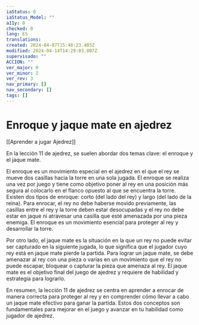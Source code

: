 ```yaml
---
iaStatus: 0
iaStatus_Model: ""
a11y: 0
checked: 0
lang: ES
translations: 
created: 2024-04-07T15:48:23.403Z
modified: 2024-04-14T14:29:03.807Z
supervisado: ""
ACCION: ""
ver_major: 0
ver_minor: 2
ver_rev: 3
nav_primary: []
nav_secondary: []
tags: []
---
```

# Enroque y jaque mate en ajedrez

[[Aprender a jugar Ajedrez]]

En la lección 11 de ajedrez, se suelen abordar dos temas clave: el enroque y el jaque mate. 

El enroque es un movimiento especial en el ajedrez en el que el rey se mueve dos casillas hacia la torre en una sola jugada. El enroque se realiza una vez por juego y tiene como objetivo poner al rey en una posición más segura al colocarlo en el flanco opuesto al que se encuentra la torre. Existen dos tipos de enroque: corto (del lado del rey) y largo (del lado de la reina). Para enrocar, el rey no debe haberse movido previamente, las casillas entre el rey y la torre deben estar desocupadas y el rey no debe estar en jaque ni atravesar una casilla que esté amenazada por una pieza enemiga. El enroque es un movimiento esencial para proteger al rey y desarrollar la torre.

Por otro lado, el jaque mate es la situación en la que un rey no puede evitar ser capturado en la siguiente jugada, lo que significa que el jugador cuyo rey está en jaque mate pierde la partida. Para lograr un jaque mate, se debe amenazar al rey con una pieza o varias en un movimiento que el rey no puede escapar, bloquear o capturar la pieza que amenaza al rey. El jaque mate es el objetivo final del juego de ajedrez y requiere de habilidad y estrategia para lograrlo.

En resumen, la lección 11 de ajedrez se centra en aprender a enrocar de manera correcta para proteger al rey y en comprender cómo llevar a cabo un jaque mate efectivo para ganar la partida. Estos dos conceptos son fundamentales para mejorar en el juego y avanzar en tu habilidad como jugador de ajedrez.
